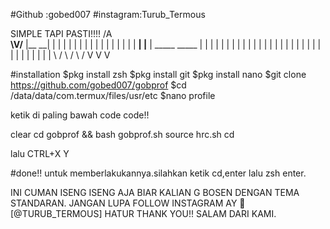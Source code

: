 #Github :gobed007
#instagram:Turub_Termous

SIMPLE TAPI PASTI!!!!
                              /A\
                            __\V/__
                           |__   __|
                              | |
                              | |
                              | |
                              | |
                              | |
                              | |
                              | |
                              | |
                        ______| |______
                       | _____   _____  |
                       | |    | |     | |
                       | |    | |     | |
                       | |    | |     | |
                       | |    | |     | |
                       | |    | |     | |
                       \ /    \ /     \ /
                        V      V       V

#installation
$pkg install zsh
$pkg install git
$pkg install nano
$git clone https://github.com/gobed007/gobprof
$cd /data/data/com.termux/files/usr/etc
$nano profile

ketik di paling bawah code code!!

clear
cd gobprof && bash gobprof.sh
source hrc.sh
cd

lalu CTRL+X Y

#done!!
untuk memberlakukannya.silahkan ketik cd,enter lalu zsh enter.

INI CUMAN ISENG ISENG AJA BIAR KALIAN G BOSEN DENGAN TEMA STANDARAN.
JANGAN LUPA FOLLOW INSTAGRAM AY 🔱 [@TURUB_TERMOUS]
HATUR THANK YOU!! SALAM DARI KAMI.
